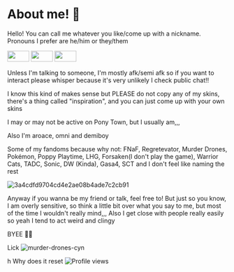 # About me! 🥌
Hello! You can call me whatever you like/come up with a nickname. Pronouns I prefer are he/him or they/them 

<img src="https://img1.picmix.com/output/stamp/thumb/5/2/3/8/1968325_bdfad.gif" width="50" height="25" /> <img src="https://img1.picmix.com/output/stamp/thumb/2/6/7/1/1981762_44ddd.gif" width="50" height="25" /> <img src="[https://img1.picmix.com/output/stamp/thumb/5/2/3/8/1968325_bdfad.gif](https://img1.picmix.com/output/stamp/normal/9/6/0/3/2723069_7d0d1.gif)" width="50" height="25" />

Unless I'm talking to someone, I'm mostly afk/semi afk so if you want to interact please whisper because it's very unlikely I check public chat!!

I know this kind of makes sense but PLEASE do not copy any of my skins, there's a thing called "inspiration", and you can just come up with your own skins

I may or may not be active on Pony Town, but I usually am,,,

Also I'm aroace, omni and demiboy

Some of my fandoms because why not: FNaF, Regretevator, Murder Drones, Pokémon, Poppy Playtime, LHG, Forsaken(I don't play the game), Warrior Cats, TADC, Sonic, DW (Kinda), Gasa4, SCT and I don't feel like naming the rest

![3a4cdfd9704cd4e2ae08b4ade7c2cb91](https://github.com/user-attachments/assets/9cafc977-cc03-4018-9c8d-9905d5716812)

Anyway if you wanna be my friend or talk, feel free to! But just so you know, I am overly sensitive, so think a little bit over what you say to me, but most of the time I wouldn't really mind,,, Also I get close with people really easily so yeah I tend to act weird and clingy

BYEE 👋😼

Lick
![murder-drones-cyn](https://github.com/user-attachments/assets/e3aca81d-4a29-42dc-885a-b4983a24fad6)




h Why does it reset 
![Profile views](https://komarev.com/ghpvc/?username=CynDotEXE)
